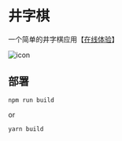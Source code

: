# 井字棋

一个简单的井字棋应用【[在线体验](https://tic-tac-toe.newtab.pub/)】

![icon](https://tic-tac-toe.newtab.pub/icon/icon.png)

## 部署

```
npm run build
```

or

```
yarn build
```
